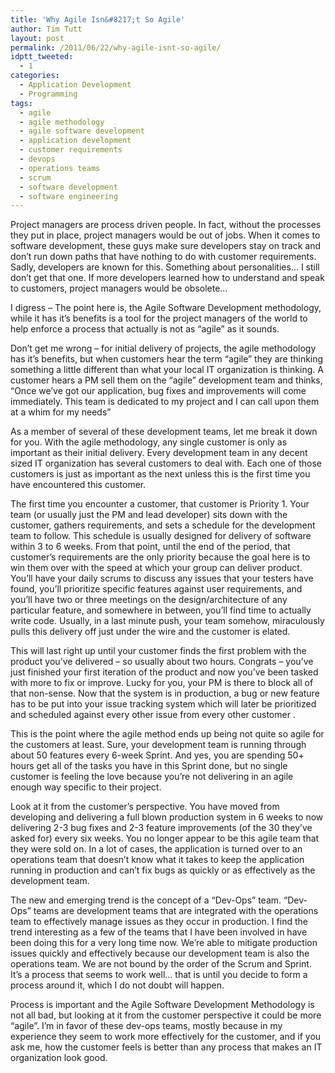 ```yaml
---
title: 'Why Agile Isn&#8217;t So Agile'
author: Tim Tutt
layout: post
permalink: /2011/06/22/why-agile-isnt-so-agile/
idptt_tweeted:
  - 1
categories:
  - Application Development
  - Programming
tags:
  - agile
  - agile methodology
  - agile software development
  - application development
  - customer requirements
  - devops
  - operations teams
  - scrum
  - software development
  - software engineering
---
```


Project managers are process driven people. In fact, without the processes they put in place, project managers would be out of jobs. When it comes to software development, these guys make sure developers stay on track and don&#8217;t run down paths that have nothing to do with customer requirements. Sadly, developers are known for this. Something about personalities&#8230; I still don&#8217;t get that one. If more developers learned how to understand and speak to customers, project managers would be obsolete&#8230;

I digress &#8211; The point here is, the Agile Software Development methodology, while it has it&#8217;s benefits is a tool for the project managers of the world to help enforce a process that actually is not as &#8220;agile&#8221; as it sounds.

Don&#8217;t get me wrong &#8211; for initial delivery of projects, the agile methodology has it&#8217;s benefits, but when customers hear the term &#8220;agile&#8221; they are thinking something a little different than what your local IT organization is thinking. A customer hears a PM sell them on the &#8220;agile&#8221; development team and thinks, &#8220;Once we&#8217;ve got our application, bug fixes and improvements will come immediately. This team is dedicated to my project and I can call upon them at a whim for my needs&#8221;

As a member of several of these development teams, let me break it down for you. With the agile methodology, any single customer is only as important as their initial delivery. Every development team in any decent sized IT organization has several customers to deal with. Each one of those customers is just as important as the next unless this is the first time you have encountered this customer.

The first time you encounter a customer, that customer is Priority 1. Your team (or usually just the PM and lead developer) sits down with the customer, gathers requirements, and sets a schedule for the development team to follow. This schedule is usually designed for delivery of software within 3 to 6 weeks. From that point, until the end of the period, that customer&#8217;s requirements are the only priority because the goal here is to win them over with the speed at which your group can deliver product. You&#8217;ll have your daily scrums to discuss any issues that your testers have found, you&#8217;ll prioritize specific features against user requirements, and you&#8217;ll have two or three meetings on the design/architecture of any particular feature, and somewhere in between, you&#8217;ll find time to actually write code. Usually, in a last minute push, your team somehow, miraculously pulls this delivery off just under the wire and the customer is elated.

This will last right up until your customer finds the first problem with the product you&#8217;ve delivered &#8211; so usually about two hours. Congrats &#8211; you&#8217;ve just finished your first iteration of the product and now you&#8217;ve been tasked with more to fix or improve. Lucky for you, your PM is there to block all of that non-sense. Now that the system is in production, a bug or new feature has to be put into your issue tracking system which will later be prioritized and scheduled against every other issue from every other customer .

This is the point where the agile method ends up being not quite so agile for the customers at least. Sure, your development team is running through about 50 features every 6-week Sprint. And yes, you are spending 50+ hours get all of the tasks you have in this Sprint done, but no single customer is feeling the love because you&#8217;re not delivering in an agile enough way specific to their project.

Look at it from the customer&#8217;s perspective. You have moved from developing and delivering a full blown production system in 6 weeks to now delivering 2-3 bug fixes and 2-3 feature improvements (of the 30 they&#8217;ve asked for) every six weeks. You no longer appear to be this agile team that they were sold on. In a lot of cases, the application is turned over to an operations team that doesn&#8217;t know what it takes to keep the application running in production and can&#8217;t fix bugs as quickly or as effectively as the development team.

The new and emerging trend is the concept of a &#8220;Dev-Ops&#8221; team. &#8220;Dev-Ops&#8221; teams are development teams that are integrated with the operations team to effectively manage issues as they occur in production. I find the trend interesting as a few of the teams that I have been involved in have been doing this for a very long time now. We&#8217;re able to mitigate production issues quickly and effectively because our development team is also the operations team. We are not bound by the order of the Scrum and Sprint. It&#8217;s a process that seems to work well&#8230; that is until you decide to form a process around it, which I do not doubt will happen.

Process is important and the Agile Software Development Methodology is not all bad, but looking at it from the customer perspective it could be more &#8220;agile&#8221;. I&#8217;m in favor of these dev-ops teams, mostly because in my experience they seem to work more effectively for the customer, and if you ask me, how the customer feels is better than any process that makes an IT organization look good.

